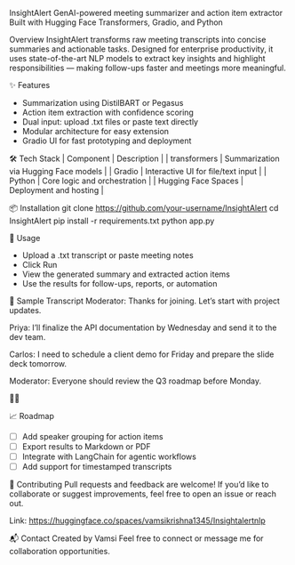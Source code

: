  InsightAlert
GenAI-powered meeting summarizer and action item extractor
Built with Hugging Face Transformers, Gradio, and Python

 Overview
InsightAlert transforms raw meeting transcripts into concise summaries and actionable tasks. Designed for enterprise productivity, it uses state-of-the-art NLP models to extract key insights and highlight responsibilities — making follow-ups faster and meetings more meaningful.

✨ Features
-  Summarization using DistilBART or Pegasus
-  Action item extraction with confidence scoring
-  Dual input: upload .txt files or paste text directly
-  Modular architecture for easy extension
-  Gradio UI for fast prototyping and deployment

🛠️ Tech Stack
| Component | Description | 
| transformers | Summarization via Hugging Face models | 
| Gradio | Interactive UI for file/text input | 
| Python | Core logic and orchestration | 
| Hugging Face Spaces | Deployment and hosting | 



📦 Installation
git clone https://github.com/your-username/InsightAlert
cd InsightAlert
pip install -r requirements.txt
python app.py



🧪 Usage
- Upload a .txt transcript or paste meeting notes
- Click Run
- View the generated summary and extracted action items
- Use the results for follow-ups, reports, or automation

📄 Sample Transcript
Moderator: Thanks for joining. Let’s start with project updates.

Priya: I’ll finalize the API documentation by Wednesday and send it to the dev team.

Carlos: I need to schedule a client demo for Friday and prepare the slide deck tomorrow.

Moderator: Everyone should review the Q3 roadmap before Monday.



📈 Roadmap
- [ ] Add speaker grouping for action items
- [ ] Export results to Markdown or PDF
- [ ] Integrate with LangChain for agentic workflows
- [ ] Add support for timestamped transcripts

🤝 Contributing
Pull requests and feedback are welcome! If you’d like to collaborate or suggest improvements, feel free to open an issue or reach out.

Link: https://huggingface.co/spaces/vamsikrishna1345/Insightalertnlp

📬 Contact
Created by Vamsi
Feel free to connect or message me for collaboration opportunities.
